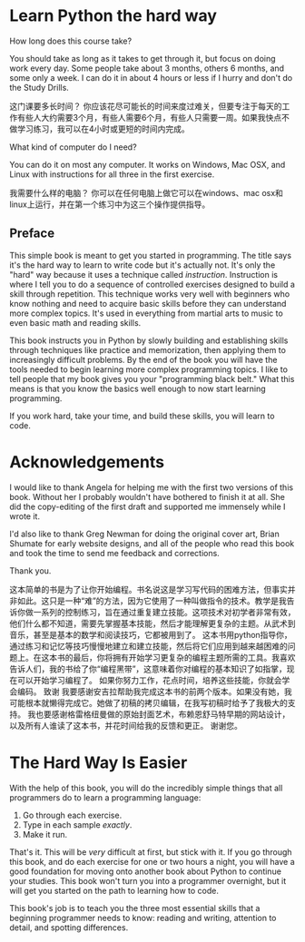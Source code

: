 # Learn Python the hard way

How long does this course take?

You should take as long as it takes to get through it, but focus on doing work every day. Some people take about 3 months, others 6 months, and some only a week.  I can do it in about 4 hours or less if I hurry and don't do the Study Drills.

这门课要多长时间？
你应该花尽可能长的时间来度过难关，但要专注于每天的工作有些人大约需要3个月，有些人需要6个月，有些人只需要一周。如果我快点不做学习练习，我可以在4小时或更短的时间内完成。

What kind of computer do I need?

You can do it on most any computer.  It works on Windows, Mac OSX, and Linux with instructions for all three in the first exercise.

我需要什么样的电脑？
你可以在任何电脑上做它可以在windows、mac osx和linux上运行，并在第一个练习中为这三个操作提供指导。

## Preface

This simple book is meant to get you started in programming.   The title says it's the hard way to learn to write code but it's  actually not.  It's only the "hard" way because it uses a technique  called *instruction*.  Instruction is where I tell you to do a  sequence of controlled exercises designed to build a skill through  repetition.  This technique works very well with beginners who know  nothing and need to acquire basic skills before they can understand more  complex topics. It's used in everything from martial arts to music to  even basic math and reading skills.

This book instructs you in Python by slowly building and  establishing skills through techniques like practice and memorization,  then applying them to increasingly difficult problems.  By the end of  the book you will have the tools needed to begin learning more complex  programming topics.  I like to tell people that my book gives you your  "programming black belt."  What this means is that you know the basics  well enough to now start learning programming.

If you work hard, take your time, and build these skills, you will learn to code.

# Acknowledgements

I would like to thank Angela for helping me with the first  two versions of this book.  Without her I probably wouldn't have  bothered to finish it at all.  She did the copy-editing of the first  draft and supported me immensely while I wrote it.

I'd also like to thank Greg Newman for doing the original  cover art, Brian Shumate for early website designs, and all of the  people who read this book and took the time to send me feedback and  corrections.

Thank you.

这本简单的书是为了让你开始编程。书名说这是学习写代码的困难方法，但事实并非如此。这只是一种“难”的方法，因为它使用了一种叫做指令的技术。教学是我告诉你做一系列的控制练习，旨在通过重复建立技能。这项技术对初学者非常有效，他们什么都不知道，需要先掌握基本技能，然后才能理解更复杂的主题。从武术到音乐，甚至是基本的数学和阅读技巧，它都被用到了。
这本书用python指导你，通过练习和记忆等技巧慢慢地建立和建立技能，然后将它们应用到越来越困难的问题上。在这本书的最后，你将拥有开始学习更复杂的编程主题所需的工具。我喜欢告诉人们，我的书给了你“编程黑带”，这意味着你对编程的基本知识了如指掌，现在可以开始学习编程了。
如果你努力工作，花点时间，培养这些技能，你就会学会编码。
致谢
我要感谢安吉拉帮助我完成这本书的前两个版本。如果没有她，我可能根本就懒得完成它。她做了初稿的拷贝编辑，在我写初稿时给予了我极大的支持。
我也要感谢格雷格纽曼做的原始封面艺术，布赖恩舒马特早期的网站设计，以及所有人谁读了这本书，并花时间给我的反馈和更正。
谢谢您。

# The Hard Way Is Easier

With the help of this book, you will do the incredibly simple things that all programmers do to learn a programming language:

1. Go through each exercise.
2. Type in each sample *exactly*.
3. Make it run.

That's it.  This will be *very* difficult at first,  but stick with it.  If you go through this book, and do each exercise  for one or two hours a night, you will have a good foundation for moving  onto another book about Python to continue your studies.  This book  won't turn you into a programmer overnight, but it will get you started  on the path to learning how to code.

This book's job is to teach you the three most essential  skills that a beginning programmer needs to know: reading and writing,  attention to detail, and spotting differences.